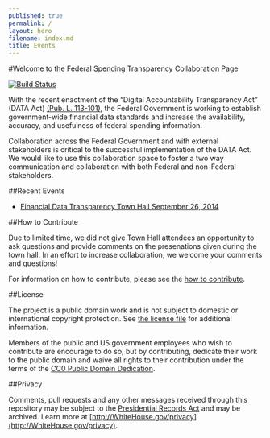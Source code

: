 ```yaml
---
published: true
permalink: /
layout: hero
filename: index.md
title: Events
---
```


#Welcome to the Federal Spending Transparency Collaboration Page 

[![Build Status](https://travis-ci.org/project-open-data/project-open-data.github.io.png?branch=master)](https://travis-ci.org/project-open-data/project-open-data.github.io)


With the recent enactment of the “Digital Accountability Transparency Act” (DATA Act) [(Pub. L. 113-101)](http://www.gpo.gov/fdsys/pkg/PLAW-113publ101/html/PLAW-113publ101.htm), the Federal Government is working to establish government-wide financial data standards and increase the availability, accuracy, and usefulness of federal spending information. 

Collaboration across the Federal Government and with external stakeholders is critical to the successful implementation of the DATA Act. We would like to use this collaboration space to foster a two way communication and collaboration with both Federal and non-Federal stakeholders. 


##Recent Events
* [Financial Data Transparency Town Hall September 26, 2014](http://fedspendingtransparency.github.io/thdescription/)


##How to Contribute

Due to limited time, we did not give Town Hall attendees an opportunity to ask questions and provide comments on the presenations given during the town hall. In an effort to increase collaboration, we welcome your comments and questions!

For information on how to contribute, please see the [how to contribute](http://fedspendingtransparency.github.io/contributing/).


##License

The project is a public domain work and is not subject to domestic or international copyright protection. See [the license file](https://github.com/fedspendingtransparency/fedspendingtransparency.github.io/blob/master/LICENSE) for additional information.

Members of the public and US government employees who wish to contribute are encourage to do so, but by contributing, dedicate their work to the public domain and waive all rights to their contribution under the terms of the [CC0 Public Domain Dedication](http://creativecommons.org/publicdomain/zero/1.0/).

##Privacy

Comments, pull requests and any other messages received through this repository may be subject to the [Presidential Records Act](http://www.archives.gov/about/laws/presidential-records.html) and may be archived. Learn more at [http://WhiteHouse.gov/privacy](http://WhiteHouse.gov/privacy).

